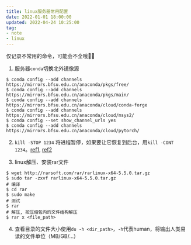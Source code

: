 ```yaml
---
title: linux服务器常用配置
date: 2022-01-01 18:00:00
updated: 2022-04-24 10:25:00
tag:
- note
- linux
---
```


仅记录不常用的命令，可能会不全哦👐🏻

<!-- more -->

1. 服务器`conda`切换北外镜像源

```shell
$ conda config --add channels https://mirrors.bfsu.edu.cn/anaconda/pkgs/free/ 
$ conda config --add channels https://mirrors.bfsu.edu.cn/anaconda/pkgs/main/ 
$ conda config --add channels https://mirrors.bfsu.edu.cn/anaconda/cloud/conda-forge 
$ conda config --add channels https://mirrors.bfsu.edu.cn/anaconda/cloud/msys2/
$ conda config --set show_channel_urls yes 
$ conda config --add channels https://mirrors.bfsu.edu.cn/anaconda/cloud/pytorch/
```


2. `kill -STOP 1234` 将进程暂停，如果要让它恢复到后台，用`kill -CONT 1234`。[ref1](https://www.cnblogs.com/kexinxin/p/9939119.html), [ref2](https://www.jianshu.com/p/d4190447736e) 

3. linux解压、安装rar文件

```shell
$ wget http://rarsoft.com/rar/rarlinux-x64-5.5.0.tar.gz
$ sudo tar -zxvf rarlinux-x64-5.5.0.tar.gz
# 编译
$ cd rar
$ sudo make
# 测试
$ rar
# 解压, 按压缩包内的文件结构解压
$ rar x <file_path>
```

4. 查看目录的文件大小使用`du -h <dir_path>`，`-h`代表human，将输出人类易读的文件单位（MB/GB/...）

    

